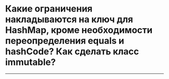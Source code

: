 # Какие ограничения накладываются на ключ для HashMap, кроме необходимости переопределения equals и hashCode? Как сделать класс immutable?
---
